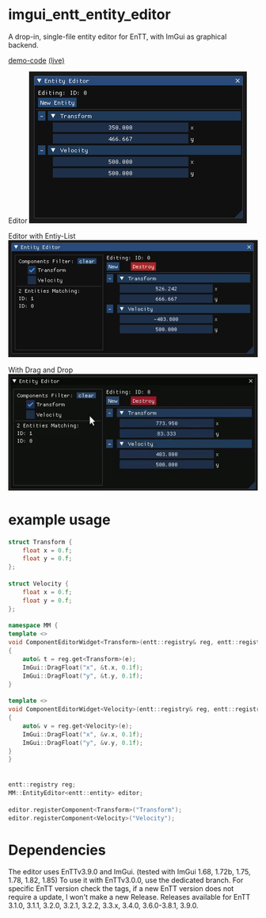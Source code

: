 # imgui_entt_entity_editor
A drop-in, single-file entity editor for EnTT, with ImGui as graphical backend.

[demo-code](https://github.com/Green-Sky/imgui_entt_entity_editor_demo) [(live)](https://green-sky.github.io/imgui_entt_entity_editor_demo/)

Editor
![screenshot0](https://github.com/Green-Sky/imgui_entt_entity_editor_demo/blob/master/imgui_entt_entity_editor_screenshot0.png)

Editor with Entiy-List
![screenshot1](https://github.com/Green-Sky/imgui_entt_entity_editor_demo/blob/master/imgui_entt_entity_editor_screenshot1.png)

With Drag and Drop
![vid](https://github.com/Green-Sky/imgui_entt_entity_editor_demo/blob/master/imgui_entt_entity_editor_dnd0.gif)

# example usage
```c++
struct Transform {
    float x = 0.f;
    float y = 0.f;
};

struct Velocity {
    float x = 0.f;
    float y = 0.f;
};

namespace MM {
template <>
void ComponentEditorWidget<Transform>(entt::registry& reg, entt::registry::entity_type e)
{
	auto& t = reg.get<Transform>(e);
	ImGui::DragFloat("x", &t.x, 0.1f);
	ImGui::DragFloat("y", &t.y, 0.1f);
}

template <>
void ComponentEditorWidget<Velocity>(entt::registry& reg, entt::registry::entity_type e)
{
	auto& v = reg.get<Velocity>(e);
	ImGui::DragFloat("x", &v.x, 0.1f);
	ImGui::DragFloat("y", &v.y, 0.1f);
}
}


entt::registry reg;
MM::EntityEditor<entt::entity> editor;

editor.registerComponent<Transform>("Transform");
editor.registerComponent<Velocity>("Velocity");
```

# Dependencies
The editor uses EnTTv3.9.0 and ImGui. (tested with ImGui 1.68, 1.72b, 1.75, 1.78, 1.82, 1.85)
To use it with EnTTv3.0.0, use the dedicated branch.
For specific EnTT version check the tags, if a new EnTT version does not require a update, I won't make a new Release.
Releases available for EnTT 3.1.0, 3.1.1, 3.2.0, 3.2.1, 3.2.2, 3.3.x, 3.4.0, 3.6.0-3.8.1, 3.9.0.


